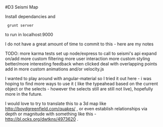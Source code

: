 #D3 Seismi Map

Install dependancies and 

     grunt server

to run in localhost:9000


I do not have a great amount of time to commit to this - here are my notes

TODO:
    more karma tests
    set up node/express to call to seismi's api
    expand on/add more custom filtering
    more user interaction
    more custom styling
    better/more interesting feedback when clicked
    deal with overlapping points
    add in more custom animations and/or velocity.js

I wanted to play around with angular-material so I tried it out here - i was hoping to find more ways to use it ( like the typeahead based on the current object or the selects - however the selects still are still not live), hopefully more in the future.

I would love to try to translate this to a 3d map like http://boydgreenfield.com/quakes/ , or even establish relationships via depth or magnitude with something like this - http://bl.ocks.org/dwtkns/4973620 .

